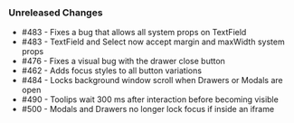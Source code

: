### Unreleased Changes

<!--
Example: - #123 - Adds new Button component prop `active`
Example: - #456 - Deprecates Tab prop `tabs`
-->

- #483 - Fixes a bug that allows all system props on TextField
- #483 - TextField and Select now accept margin and maxWidth system props
- #476 - Fixes a visual bug with the drawer close button
- #462 - Adds focus styles to all button variations
- #484 - Locks background window scroll when Drawers or Modals are open
- #490 - Toolips wait 300 ms after interaction before becoming visible
- #500 - Modals and Drawers no longer lock focus if inside an iframe
